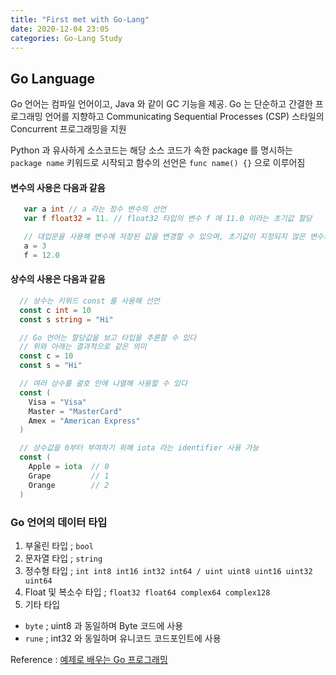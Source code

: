 ```yaml
---
title: "First met with Go-Lang"
date: 2020-12-04 23:05
categories: Go-Lang Study
---
```

## Go Language
Go 언어는 컴파일 언어이고, Java 와 같이 GC 기능을 제공.
Go 는 단순하고 간결한 프로그래밍 언어를 지향하고 Communicating Sequential Processes (CSP) 스타일의 Concurrent 프로그래밍을 지원

Python 과 유사하게 소스코드는 해당 소스 코드가 속한 package 를 명시하는 `package name` 키워드로 시작되고 함수의 선언은 `func name() {}` 으로 이루어짐

#### 변수의 사용은 다음과 같음
```go
   var a int // a 라는 정수 변수의 선언
   var f float32 = 11. // float32 타입의 변수 f 에 11.0 이라는 초기값 할당

   // 대입문을 사용해 변수에 저장된 값을 변경할 수 있으며, 초기값이 지정되지 않은 변수의 값은 0으로 초기화됨
   a = 3
   f = 12.0
```

#### 상수의 사용은 다음과 같음
```go
  // 상수는 키워드 const 를 사용해 선언
  const c int = 10
  const s string = "Hi"

  // Go 언어는 할당값을 보고 타입을 추론할 수 있다
  // 위와 아래는 결과적으로 같은 의미
  const c = 10
  const s = "Hi"

  // 여러 상수를 괄호 안에 나열해 사용할 수 있다
  const (
    Visa = "Visa"
    Master = "MasterCard"
    Amex = "American Express"
  )

  // 상수값을 0부터 부여하기 위해 iota 라는 identifier 사용 가능
  const (
    Apple = iota  // 0
    Grape         // 1
    Orange        // 2
  )
```

### Go 언어의 데이터 타입
1. 부울린 타입 ; `bool`
2. 문자열 타입 ; `string`
3. 정수형 타입 ; `int int8 int16 int32 int64 / uint uint8 uint16 uint32 uint64`
4. Float 및 복소수 타입 ; `float32 float64 complex64 complex128`
5. 기타 타입
  - `byte` ; uint8 과 동일하며 Byte 코드에 사용
  - `rune` ; int32 와 동일하며 유니코드 코드포인트에 사용

Reference : [예제로 배우는 Go 프로그래밍][예제로-배우는-Go-프로그래밍]

[예제로-배우는-Go-프로그래밍]: http://golang.site/
